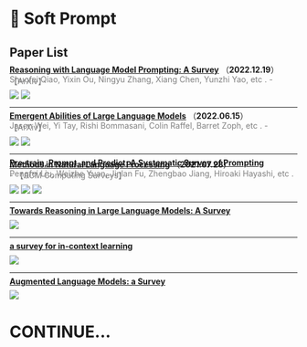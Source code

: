 # 📄 Soft Prompt

## Paper List

<div style="line-height:0.2em;">


[**Reasoning with Language Model Prompting: A Survey**](https://doi.org/10.48550/arXiv.2212.09597) （**2022.12.19**）

<font color="gray">Shuofei Qiao, Yixin Ou, Ningyu Zhang, Xiang Chen, Yunzhi Yao, etc .  - 【ArXiv】</font>

![](https://img.shields.io/badge/Citations-7-green)  [![](https://img.shields.io/badge/Github%20Stars-166-blue)](https://github.com/zjunlp/Prompt4ReasoningPapers)

---

[**Emergent Abilities of Large Language Models**](https://doi.org/10.48550/arXiv.2206.07682) （**2022.06.15**）

<font color="gray">Jason Wei, Yi Tay, Rishi Bommasani, Colin Raffel, Barret Zoph, etc .  - 【ArXiv】</font>

![](https://img.shields.io/badge/Citations-151-green)  [![](https://img.shields.io/badge/Github%20Stars-755-blue)](https://github.com/zhaoolee/garss)

---

[**Pre-train, Prompt, and Predict: A Systematic Survey of Prompting Methods in Natural Language Processing**](https://doi.org/10.1145/3560815) （**2021.07.28**）

<font color="gray">Pengfei Liu, Weizhe Yuan, Jinlan Fu, Zhengbao Jiang, Hiroaki Hayashi, etc .  - 【ACM Computing Surveys】</font>

![](https://img.shields.io/badge/Citations-444-green)  ![](https://img.shields.io/badge/Mendeley%20Readers-1.4k-red)  [![](https://img.shields.io/badge/Github%20Stars-140-blue)](https://github.com/mingkaid/rl-prompt)

---

[**Towards Reasoning in Large Language Models: A Survey**](https://api.semanticscholar.org/3ee9c65366efbb17adf370c39f20dbef60d53670) 



![](https://img.shields.io/badge/Citations-0-green)

---

[**a survey for in-context learning**](https://doi.org/10.48550/arXiv.2301.00234) 



![](https://img.shields.io/badge/Citations-0-green)

---

[**Augmented Language Models: a Survey**](https://api.semanticscholar.org/2029349c55c1dba3493c5b3bd25152f18ba21ae2) 



![](https://img.shields.io/badge/Citations-0-green)


</div>

# CONTINUE...

